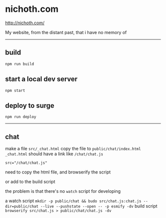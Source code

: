 # nichoth.com

http://nichoth.com/

My website, from the distant past, that i have no memory of

---------------------

## build
```
npm run build
```

## start a local dev server
```
npm start
```

## deploy to surge
```
npm run deploy
```

----------------------------------------------------------

## chat

make a file `src/_chat.html`
copy the file to `public/chat/index.html`
`_chat.html` should have a link like `/chat/chat.js`

`src="/chat/chat.js"`

need to copy the html file, and browserify the script

or add to the build script

the problem is that there's no `watch` script for developing

a watch script
`mkdir -p public/chat && budo src/chat.js:chat.js --dir=public/chat --live --pushstate --open -- -p esmify -dv`
build script
`browserify src/chat.js > public/chat/chat.js -dv`
